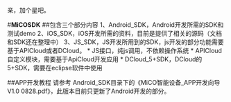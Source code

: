 ﻿亲，加个星吧。

#**MiCOSDK**
##包含三个部分内容
	1、Android_SDK，Android开发所需的SDK和测试demo
	2、iOS_SDK，iOS开发所需的资料，目前是提供了相关的源码（文档和SDK还在整理中）
	3、JS_SDK，JS开发所用到的SDK，js开发的部分功能需要基于APICloud或者DCloud。
	* JS接口，纯js调用，不依赖操作系统
	* APICloud自定义模块，需要基于ApiCloud开发应用
	* DCloud_5+SDK，DCloud的5+SDK，需要在eclipse软件中使用

##APP开发教程
	请参考 Android_SDK目录下的《MiCO智能设备_APP开发向导V1.0 0828.pdf》，此版本目前只更新了Android开发的部分。
